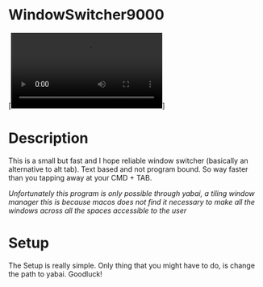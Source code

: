 # WindowSwitcher9000

[![Watch the video](https://github.com/jqyDee/WindowSwitcher9000/blob/main/GithubAssets/Screen%20Recording%202025-09-04%20at%2020.58.23.mov)]

# Description
This is a small but fast and I hope reliable window switcher (basically an alternative to alt tab). Text based and not program bound. So way faster than you tapping away at your CMD + TAB.

*Unfortunately this program is only possible through yabai, a tiling window manager*
_this is because macos does not find it necessary to make all the windows across all the spaces accessible to the user_

# Setup
The Setup is really simple. Only thing that you might have to do, is change the path to yabai. Goodluck!
